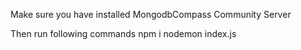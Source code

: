 Make sure you have installed MongodbCompass Community Server

Then run following commands
npm i
nodemon index.js
